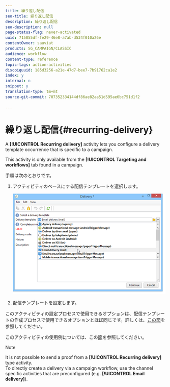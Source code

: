 ```yaml
---
title: 繰り返し配信
seo-title: 繰り返し配信
description: 繰り返し配信
seo-description: null
page-status-flag: never-activated
uuid: 715855df-fe29-46e8-a7ab-d534f010a26e
contentOwner: sauviat
products: SG_CAMPAIGN/CLASSIC
audience: workflow
content-type: reference
topic-tags: action-activities
discoiquuid: 185d3256-a21e-47d7-bee7-7b91762ca1e2
index: y
internal: n
snippet: y
translation-type: tm+mt
source-git-commit: 707352334144df86ae82aa51d595ae6bc751d1f2

---
```



# 繰り返し配信{#recurring-delivery}

A **[!UICONTROL Recurring delivery]** activity lets you configure a delivery template occurrence that is specific to a campaign.

This activity is only available from the **[!UICONTROL Targeting and workflows]** tab found in a campaign.

手順は次のとおりです。

1. アクティビティのベースにする配信テンプレートを選択します。

   ![](assets/recurring_delivery_001.png)

1. 配信テンプレートを設定します。

このアクティビティの設定プロセスで使用できるオプションは、配信テンプレートの作成プロセスで使用できるオプションとほぼ同じです。詳しくは、[この節](../../delivery/using/about-templates.md)を参照してください。

このアクティビティの使用例については、この[節](../../workflow/using/sending-a-birthday-email.md#creating-a-recurring-delivery-in-a-targeting-workflow)を参照してください。

>[!NOTE]
>
>It is not possible to send a proof from a **[!UICONTROL Recurring delivery]** type activity.\
>To directly create a delivery via a campaign workflow, use the channel specific activities that are preconfigured (e.g. **[!UICONTROL Email delivery]**).

